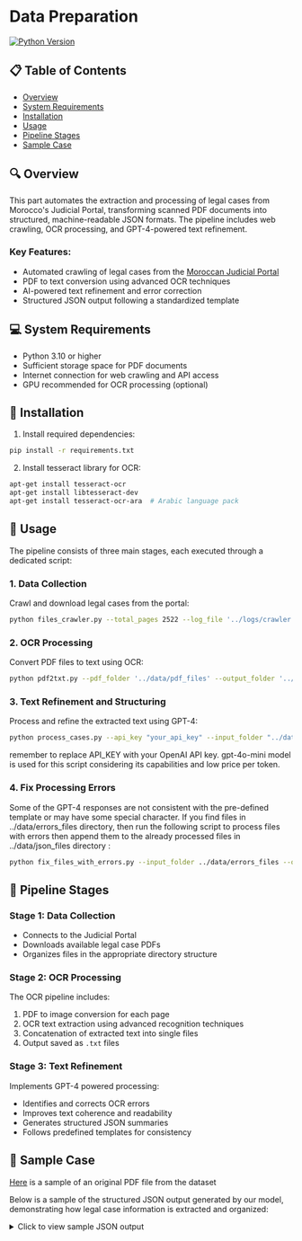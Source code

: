 # Data Preparation

[![Python Version](https://img.shields.io/badge/python-3.10%2B-blue.svg)](https://www.python.org/downloads/)



## 📋 Table of Contents
- [Overview](#-overview)
- [System Requirements](#-system-requirements)
- [Installation](#-installation)
- [Usage](#-usage)
- [Pipeline Stages](#-pipeline-stages)
- [Sample Case](#-sample-case)

## 🔍 Overview

This part automates the extraction and processing of legal cases from Morocco's Judicial Portal, transforming scanned PDF documents into structured, machine-readable JSON formats. The pipeline includes web crawling, OCR processing, and GPT-4-powered text refinement.

### Key Features:
- Automated crawling of legal cases from the [Moroccan Judicial Portal](https://juriscassation.cspj.ma/en)
- PDF to text conversion using advanced OCR techniques
- AI-powered text refinement and error correction
- Structured JSON output following a standardized template

## 💻 System Requirements

- Python 3.10 or higher
- Sufficient storage space for PDF documents
- Internet connection for web crawling and API access
- GPU recommended for OCR processing (optional)

## 🚀 Installation


1. Install required dependencies:
```bash
pip install -r requirements.txt
```

2. Install tesseract library for OCR:
```bash
apt-get install tesseract-ocr
apt-get install libtesseract-dev
apt-get install tesseract-ocr-ara  # Arabic language pack
```

## 🔧 Usage

The pipeline consists of three main stages, each executed through a dedicated script:

### 1. Data Collection
Crawl and download legal cases from the portal:
```bash
python files_crawler.py --total_pages 2522 --log_file '../logs/crawler.log' --output_dir '../data/pdf_files' --max_workers 10 --retry_connect 3 --retry_backoff 0.5
```

### 2. OCR Processing
Convert PDF files to text using OCR:
```bash
python pdf2txt.py --pdf_folder '../data/pdf_files' --output_folder '../data/text_files' --tesseract_cmd '/usr/bin/tesseract' --tessdata_prefix '/usr/share/tesseract-ocr/4.00/tessdata/'
```

### 3. Text Refinement and Structuring
Process and refine the extracted text using GPT-4:
```bash
python process_cases.py --api_key "your_api_key" --input_folder "../data/text_files" --output_folder "../data/json_files" --error_log "../logs/errors_processing.log" --errors_folder "../data/errors_files" --max_requests_per_minute 90 --rate_limit_period 60
```

remember to replace API_KEY with your OpenAI API key.
gpt-4o-mini model is used for this script considering its capabilities and low price per token.


### 4. Fix Processing Errors
Some of the GPT-4 responses are not consistent with the pre-defined template or may have some special character.
If you find files in ../data/errors_files directory, then run the following script to process files with errors then append them to the already processed files in ../data/json_files directory :
```bash
python fix_files_with_errors.py --input_folder ../data/errors_files --output_folder ../data/json_files
```


## 📝 Pipeline Stages

### Stage 1: Data Collection
- Connects to the Judicial Portal
- Downloads available legal case PDFs
- Organizes files in the appropriate directory structure

### Stage 2: OCR Processing
The OCR pipeline includes:
1. PDF to image conversion for each page
2. OCR text extraction using advanced recognition techniques
3. Concatenation of extracted text into single files
4. Output saved as `.txt` files

### Stage 3: Text Refinement
Implements GPT-4 powered processing:
- Identifies and corrects OCR errors
- Improves text coherence and readability
- Generates structured JSON summaries
- Follows predefined templates for consistency


## 📝 Sample Case

[Here](../data/sample/sample.pdf) is a sample of an original PDF file from the dataset


Below is a sample of the structured JSON output generated by our model, demonstrating how legal case information is extracted and organized:

<details>
<summary>Click to view sample JSON output</summary>

```json
{
  "case_information": {
    "case_number": "305",
    "date_of_ruling": "04 يوليوز 2023",
    "court": "محكمة النقض",
    "main_case_topic": "تطليق للشقاق",
    "parties_involved": "م.م - ه.1"
  },
  "persons_involved": [
    {
      "name": "م.م",
      "role": "مدعية"
    },
    {
      "name": "ه.1",
      "role": "مدعى عليه"
    },
    {
      "name": "ز.ص",
      "role": "نائبة المدعية"
    },
    {
      "name": "محمد عصبة",
      "role": "مستشار مقرر"
    },
    {
      "name": "محمد بترهة",
      "role": "رئيس الهيئة"
    },
    {
      "name": "عبد الفتاح الزهاوي",
      "role": "محامي عام"
    }
  ],
  "background_of_the_case": {
    "overview": "تناقش القضية طلب تطليق للشقاق بسبب سوء المعاملة والاعتداء. المدعية تطالب بالحصول على حقوقها ومصروفات البنت بعد الطلاق.",
    "relevant_dates": [
      {
        "date": "2021",
        "event": "تاريخ عقد الزواج"
      },
      {
        "date": "2022/05/24",
        "event": "صدور الحكم الابتدائي بالتطليق"
      },
      {
        "date": "2022/12/08",
        "event": "تقديم عريضة النقض"
      },
      {
        "date": "2022/11/14",
        "event": "صدور القرار الذي تم النقض عليه"
      },
      {
        "date": "2023/06/06",
        "event": "صدور الأمر بالتخلي والإبلاغ"
      },
      {
        "date": "2023/07/04",
        "event": "تعيين القضية في الجلسة العلنية"
      }
    ]
  },
  "key_issues": [
    "تقدير مستحقات الزوجة والأطفال بعد الطلاق",
    "وجود دخل مخفي للمدعى عليه",
    "صلاحية الشهادة المقدمة من قبل المدعى عليه"
  ],
  "arguments_presented": {
    "claimants_arguments": "المدعية تؤكد وجود سوء المعاملة وتطلب التطليق، وتقدم أدلة على دخل المدعى عليه العالي من خلال شركة يملكها.",
    "defendants_arguments": "المدعى عليه ينكر وجود دخل كتقاضيه 0 درهم، مشيراً إلى أن الشركة تعود لصديقه، ويعرب عن عدم القدرة على تحمل المستحقات المقررة."
  },
  "courts_findings": {
    "evidence_reviewed": "شهادات طرفي النزاع وتصريحات ضريبية.",
    "rulings_made": "رفضت محكمة النقض طلب المدعى عليه وأيدت الحكم الابتدائي.",
    "legal_principles_applied": [
      "المواد 84 و85 و189 و190 من مدونة الأسرة"
    ]
  },
  "outcome": {
    "final_decision": "رفض الطلب وتحميل الطالب المصاريف.",
    "implications": "يبقى الحكم الابتدائي ساري المفعول ويؤكد على مسؤولية المدعى عليه في توفير مصروفات البنت."
  },
  "additional_notes": {
    "observations": "النزاع ينبه إلى أهمية الشهادات الموثوقة في القضايا العائلية."
  }
}
```
</details>



